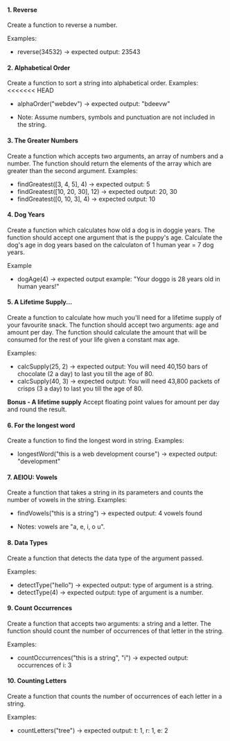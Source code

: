 #### 1. Reverse
Create a function to reverse a number. 

Examples: 
* reverse(34532) -> expected output: 23543

#### 2. Alphabetical Order
Create a function to sort a string into alphabetical order. 
Examples:
<<<<<<< HEAD
* alphaOrder("webdev") -> expected output: "bdeevw"

* Note: Assume numbers, symbols and punctuation are not included in the string.  

#### 3. The Greater Numbers
Create a function which accepts two arguments, an array of numbers and a number. The function should return the elements of the array which are greater than the second argument. 
Examples: 
* findGreatest([3, 4, 5], 4) -> expected output: 5
* findGreatest([10, 20, 30], 12) -> expected output: 20, 30
* findGreatest([0, 10, 3], 4) -> expected output: 10

#### 4. Dog Years
Create a function which calculates how old a dog is in doggie years. The function should accept one argument that is the puppy's age. Calculate the dog's age in dog years based on the calculaton of 1 human year = 7 dog years. 

Example
* dogAge(4) -> expected output example: "Your doggo is 28 years old in human years!"

#### 5. A Lifetime Supply...
Create a function to calculate how much you'll need for a lifetime supply of your favourite snack. The function should accept two arguments: age and amount per day. The function should calculate the amount that will be consumed for the rest of your life given a constant max age. 

Examples: 
* calcSupply(25, 2) -> expected output: You will need 40,150 bars of chocolate (2 a day) to last you till the age of 80. 
* calcSupply(40, 3) -> expected output: You will need 43,800 packets of crisps  (3 a day) to last you till the age of 80. 

**Bonus - A lifetime supply**
Accept floating point values for amount per day and round the result. 

#### 6. For the longest word
Create a function to find the longest word in string. 
Examples: 
* longestWord("this is a web development course") ->  expected output: "development"

#### 7. AEIOU: Vowels
Create a function that takes a string in its parameters and counts the number of vowels in the string. 
Examples: 
* findVowels("this is a string") -> expected output: 4 vowels found

* Notes: vowels are "a, e, i, o u". 

#### 8. Data Types
Create a function that detects the data type of the argument passed. 

Examples: 
* detectType("hello") -> expected output: type of argument is a string. 
* detectType(4) -> expected output: type of argument is a number. 

#### 9. Count Occurrences 
Create a function that accepts two arguments: a string and a letter. The function should count the number of occurrences of that letter in the string. 

Examples: 
* countOccurrences("this is a string", "i") -> expected output: occurrences of i: 3 

#### 10. Counting Letters
Create a function that counts the number of occurrences of each letter in a string. 

Examples: 
* countLetters("tree") -> expected output: t: 1, r: 1, e: 2